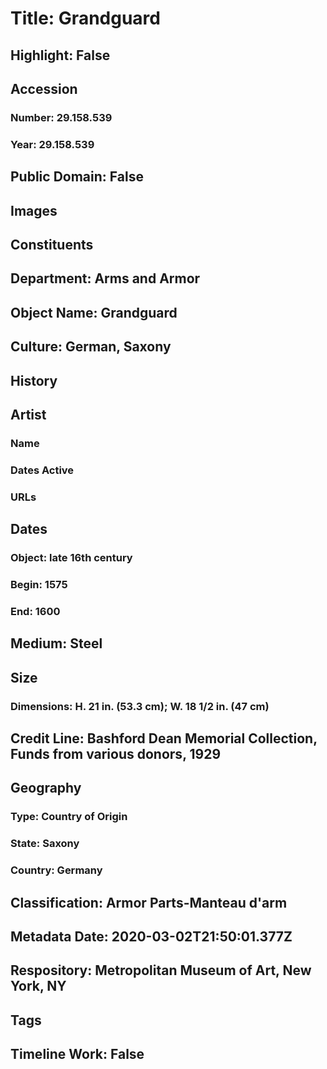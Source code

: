 # Title: Grandguard
## Highlight: False
## Accession
### Number: 29.158.539
### Year: 29.158.539
## Public Domain: False
## Images
## Constituents
## Department: Arms and Armor
## Object Name: Grandguard
## Culture: German, Saxony
## History
## Artist
### Name
### Dates Active
### URLs
## Dates
### Object: late 16th century
### Begin: 1575
### End: 1600
## Medium: Steel
## Size
### Dimensions: H. 21 in. (53.3 cm); W. 18 1/2 in. (47 cm)
## Credit Line: Bashford Dean Memorial Collection, Funds from various donors, 1929
## Geography
### Type: Country of Origin
### State: Saxony
### Country: Germany
## Classification: Armor Parts-Manteau d'arm
## Metadata Date: 2020-03-02T21:50:01.377Z
## Respository: Metropolitan Museum of Art, New York, NY
## Tags
## Timeline Work: False